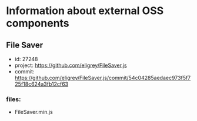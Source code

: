 # Information about external OSS components

## File Saver

* id: 27248
* project: https://github.com/eligrey/FileSaver.js
* commit: https://github.com/eligrey/FileSaver.js/commit/54c04285aedaec973f5f725f18c624a3fb12cf63

### files:

* FileSaver.min.js